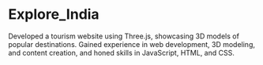 # Explore_India
Developed a tourism website using Three.js, showcasing 3D models of popular destinations. Gained experience in web development, 3D modeling, and content creation, and honed skills in JavaScript, HTML, and CSS.
